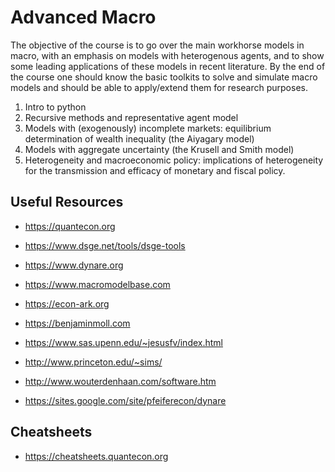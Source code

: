 # Advanced Macro

The objective of the course is to go over the main workhorse models in macro, with an emphasis on models with heterogenous agents, and to show some leading applications of these models in recent literature. By the end of the course one should know the basic toolkits to solve and simulate macro models and should be able to apply/extend them for research purposes. 


1. Intro to python
2. Recursive methods and representative agent model
3. Models with (exogenously) incomplete markets: equilibrium determination of wealth inequality (the Aiyagary model) 
4. Models with aggregate uncertainty (the Krusell and Smith model)  
5. Heterogeneity and macroeconomic policy: implications of heterogeneity for the transmission and efficacy of monetary and fiscal policy. 


## Useful Resources

- https://quantecon.org
- https://www.dsge.net/tools/dsge-tools
- https://www.dynare.org
- https://www.macromodelbase.com
- https://econ-ark.org

- https://benjaminmoll.com
- https://www.sas.upenn.edu/~jesusfv/index.html
- http://www.princeton.edu/~sims/
- http://www.wouterdenhaan.com/software.htm
- https://sites.google.com/site/pfeiferecon/dynare


## Cheatsheets

- https://cheatsheets.quantecon.org
